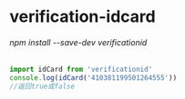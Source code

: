# verification-idcard
###### npm install --save-dev verificationid
```javascript
import idCard from 'verificationid'
console.log(idCard('410381199501264555'))
//返回true或false
```
